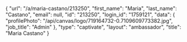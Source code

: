 {
    "url": "\/a\/maria-castano\/213250",
    "first_name": "Maria",
    "last_name": "Castano",
    "email": null,
    "id": "213250",
    "login_id": "1759121",
    "data": {
        "profilePhoto": "\/api\/canvas\/logo\/719164732-0.7109609773382.jpg",
        "job_title": "Admin"
    },
    "type": "captivate",
    "layout": "ambassador",
    "title": "Maria Castano"
}
